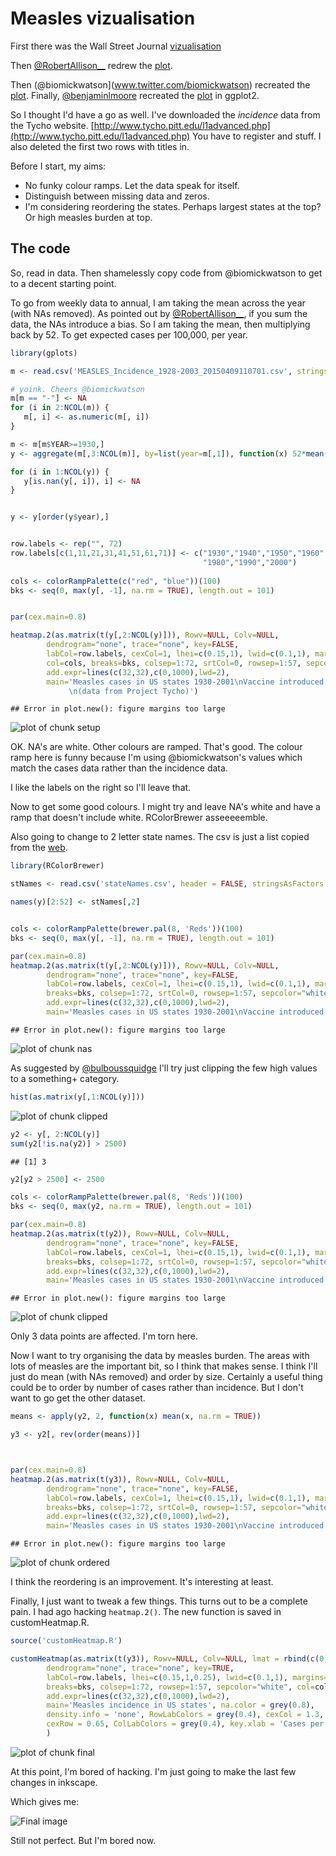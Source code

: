 

Measles vizualisation
=======================

First there was the Wall Street Journal [vizualisation](http://graphics.wsj.com/infectious-diseases-and-vaccines/)

Then [@RobertAllison__](http://www.twitter.com/RobertAllison__) redrew the [plot](http://blogs.sas.com/content/sastraining/2015/02/17/how-to-make-infectious-diseases-look-better/?utm_source=feedburner&utm_medium=feed&utm_campaign=Feed%3A+sasblogs+%28SAS+Blogs%29). 


Then (@biomickwatson](www.twitter.com/biomickwatson) recreated the [plot](https://biomickwatson.wordpress.com/2015/04/09/recreating-a-famous-visualisation/). Finally, [@benjaminlmoore](http://www.twitter.com/benjaminlmoore) recreated the [plot](http://www.r-bloggers.com/recreating-the-vaccination-heatmaps-in-r/) in ggplot2.

So I thought I'd have a go as well. I've downloaded the *incidence* data from the Tycho website. [http://www.tycho.pitt.edu/l1advanced.php](http://www.tycho.pitt.edu/l1advanced.php) You have to register and stuff. I also deleted the first two rows with titles in.


Before I start, my aims:

* No funky colour ramps. Let the data speak for itself.
* Distinguish between missing data and zeros.
* I'm considering reordering the states. Perhaps largest states at the top? Or high measles burden at top.

The code
---------

So, read in data. Then shamelessly copy code from @biomickwatson to get to a decent starting point.

To go from weekly data to annual, I am taking the mean across the year (with NAs removed). As pointed out by [@RobertAllison__](http://blogs.sas.com/content/sastraining/2015/02/17/how-to-make-infectious-diseases-look-better/?utm_source=feedburner&utm_medium=feed&utm_campaign=Feed%3A+sasblogs+%28SAS+Blogs%29), if you sum the data, the NAs introduce a bias. So I am taking the mean, then multiplying back by 52. To get expected cases per 100,000, per year.


```r
library(gplots)

m <- read.csv('MEASLES_Incidence_1928-2003_20150409110701.csv', stringsAsFactors = FALSE)

# yoink. Cheers @biomickwatson
m[m == "-"] <- NA
for (i in 2:NCOL(m)) {
   m[, i] <- as.numeric(m[, i])
}

m <- m[m$YEAR>=1930,]
y <- aggregate(m[,3:NCOL(m)], by=list(year=m[,1]), function(x) 52*mean(x, na.rm = TRUE))

for (i in 1:NCOL(y)) {
   y[is.nan(y[, i]), i] <- NA
}


y <- y[order(y$year),]


row.labels <- rep("", 72)
row.labels[c(1,11,21,31,41,51,61,71)] <- c("1930","1940","1950","1960","1970",
                                           "1980","1990","2000")
                 
cols <- colorRampPalette(c("red", "blue"))(100)
bks <- seq(0, max(y[, -1], na.rm = TRUE), length.out = 101)


par(cex.main=0.8)

heatmap.2(as.matrix(t(y[,2:NCOL(y)])), Rowv=NULL, Colv=NULL, 
        dendrogram="none", trace="none", key=FALSE,
        labCol=row.labels, cexCol=1, lhei=c(0.15,1), lwid=c(0.1,1), margins=c(5,12),
        col=cols, breaks=bks, colsep=1:72, srtCol=0, rowsep=1:57, sepcolor="white",
        add.expr=lines(c(32,32),c(0,1000),lwd=2),
        main='Measles cases in US states 1930-2001\nVaccine introduced 1961
             \n(data from Project Tycho)')
```

```
## Error in plot.new(): figure margins too large
```

![plot of chunk setup](figure/setup-1.png) 

OK. NA's are white. Other colours are ramped. That's good. The colour ramp here is funny because I'm using @biomickwatson's values which match the cases data rather than the incidence data. 

I like the labels on the right so I'll leave that. 


Now to get some good colours. I might try and leave NA's white and have a ramp that doesn't include white. RColorBrewer asseeeeemble.

Also going to change to 2 letter state names. The csv is just a list copied from the [web](http://www.50states.com/abbreviations.htm#.VSgJpXXd89Y).



```r
library(RColorBrewer)

stNames <- read.csv('stateNames.csv', header = FALSE, stringsAsFactors = FALSE)

names(y)[2:52] <- stNames[,2]


cols <- colorRampPalette(brewer.pal(8, 'Reds'))(100)
bks <- seq(0, max(y[, -1], na.rm = TRUE), length.out = 101)

par(cex.main=0.8)
heatmap.2(as.matrix(t(y[,2:NCOL(y)])), Rowv=NULL, Colv=NULL, 
        dendrogram="none", trace="none", key=FALSE,
        labCol=row.labels, cexCol=1, lhei=c(0.15,1), lwid=c(0.1,1), margins=c(5,12),
        breaks=bks, colsep=1:72, srtCol=0, rowsep=1:57, sepcolor="white", col=cols, 
        add.expr=lines(c(32,32),c(0,1000),lwd=2),
        main='Measles cases in US states 1930-2001\nVaccine introduced 1961', na.color = grey(0.8))
```

```
## Error in plot.new(): figure margins too large
```

![plot of chunk nas](figure/nas-1.png) 

As suggested by [@bulboussquidge](https://twitter.com/BulbousSquidge/status/567318406857515008) I'll try just clipping the few high values to a something+ category.


```r
hist(as.matrix(y[,1:NCOL(y)]))
```

![plot of chunk clipped](figure/clipped-1.png) 

```r
y2 <- y[, 2:NCOL(y)]
sum(y2[!is.na(y2)] > 2500)
```

```
## [1] 3
```

```r
y2[y2 > 2500] <- 2500

cols <- colorRampPalette(brewer.pal(8, 'Reds'))(100)
bks <- seq(0, max(y2, na.rm = TRUE), length.out = 101)

par(cex.main=0.8)
heatmap.2(as.matrix(t(y2)), Rowv=NULL, Colv=NULL, 
        dendrogram="none", trace="none", key=FALSE,
        labCol=row.labels, cexCol=1, lhei=c(0.15,1), lwid=c(0.1,1), margins=c(5,12),
        breaks=bks, colsep=1:72, srtCol=0, rowsep=1:57, sepcolor="white", col=cols, 
        add.expr=lines(c(32,32),c(0,1000),lwd=2),
        main='Measles cases in US states 1930-2001\nVaccine introduced 1961', na.color = grey(0.8))
```

```
## Error in plot.new(): figure margins too large
```

![plot of chunk clipped](figure/clipped-2.png) 

Only 3 data points are affected. I'm torn here. 

Now I want to try organising the data by measles burden. The areas with lots of measles are the important bit, so I think that makes sense. I think I'll just do mean (with NAs removed) and order by size. Certainly a useful thing could be to order by number of cases rather than incidence. But I don't want to go get the other dataset.



```r
means <- apply(y2, 2, function(x) mean(x, na.rm = TRUE))

y3 <- y2[, rev(order(means))]



par(cex.main=0.8)
heatmap.2(as.matrix(t(y3)), Rowv=NULL, Colv=NULL, 
        dendrogram="none", trace="none", key=FALSE,
        labCol=row.labels, cexCol=1, lhei=c(0.15,1), lwid=c(0.1,1), margins=c(5,12),
        breaks=bks, colsep=1:72, srtCol=0, rowsep=1:57, sepcolor="white", col=cols, 
        add.expr=lines(c(32,32),c(0,1000),lwd=2),
        main='Measles cases in US states 1930-2001\nVaccine introduced 1961', na.color = grey(0.85))
```

```
## Error in plot.new(): figure margins too large
```

![plot of chunk ordered](figure/ordered-1.png) 

I think the reordering is an improvement. It's interesting at least.


Finally, I just want to tweak a few things. This turns out to be a complete pain. I had ago hacking `heatmap.2()`. The new function is saved in customHeatmap.R. 


```r
source('customHeatmap.R')

customHeatmap(as.matrix(t(y3)), Rowv=NULL, Colv=NULL, lmat = rbind(c(0,3),c(2,1),c(0,4)),
        dendrogram="none", trace="none", key=TRUE,
        labCol=row.labels, lhei=c(0.15,1,0.25), lwid=c(0.1,1), margins=c(3,6),
        breaks=bks, colsep=1:72, rowsep=1:57, sepcolor="white", col=cols, 
        add.expr=lines(c(32,32),c(0,1000),lwd=2),
        main='Measles incidence in US states', na.color = grey(0.8),
        density.info = 'none', RowLabColors = grey(0.4), cexCol = 1.3, key.title = '',
        cexRow = 0.65, ColLabColors = grey(0.4), key.xlab = 'Cases per 100,000', titleColor = grey(0.4), key.par = list(col = grey(0.6), lwd = 0.1 ) 
        )
```

![plot of chunk final](figure/final-1.png) 

At this point, I'm bored of hacking. I'm just going to make the last few changes in inkscape.

Which gives me:

![Final image](figure/measlesTimeseries.png)

Still not perfect. But I'm bored now.





